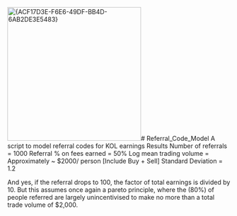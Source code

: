 <img width="302" alt="{ACF17D3E-F6E6-49DF-BB4D-6AB2DE3E5483}" src="https://github.com/user-attachments/assets/fb3c71f5-088a-4b6a-938f-703a5910368d"># Referral_Code_Model
A script to model referral codes for KOL earnings
Results
Number of referrals = 1000
Referral % on fees earned = 50% 
Log mean trading volume = Approximately ~ $2000/ person [Include Buy + Sell]
Standard Deviation = 1.2 

And yes, if the referral drops to 100, the factor of total earnings is divided by 10. But this assumes once again a pareto principle, where the (80%) of people referred are largely unincentivised to make no more than a total trade volume of $2,000. 


